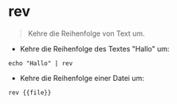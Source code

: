 # rev

> Kehre die Reihenfolge von Text um.

- Kehre die Reihenfolge des Textes "Hallo" um:

`echo "Hallo" | rev`

- Kehre die Reihenfolge einer Datei um:

`rev {{file}}`
